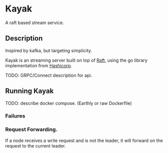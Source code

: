 # Kayak
A raft based stream service.

## Description
Inspired by kafka, but targeting simplicity.

Kayak is an streaming server built on top of [Raft](https://raft.github.io/), using the go library implementation from [Hashicorp](https://github.com/hashicorp/raft).

TODO: GRPC/Connect description for api.

## Running Kayak
TODO: describe docker compose. (Earthly or raw Dockerfile)

### Failures

### Request Forwarding.
If a node receives a write request and is not the leader, it will forward on the request to the current leader.
